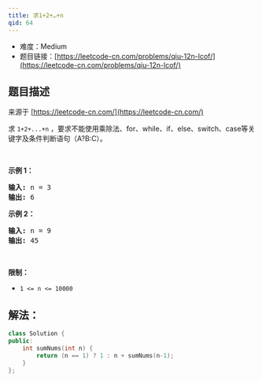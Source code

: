 ```yaml
---
title: 求1+2+…+n
qid: 64
---
```



- 难度：Medium
- 题目链接：[https://leetcode-cn.com/problems/qiu-12n-lcof/](https://leetcode-cn.com/problems/qiu-12n-lcof/)


## 题目描述

来源于 [https://leetcode-cn.com/](https://leetcode-cn.com/)

<p>求 <code>1+2+...+n</code> ，要求不能使用乘除法、for、while、if、else、switch、case等关键字及条件判断语句（A?B:C）。</p>

<p>&nbsp;</p>

<p><strong>示例 1：</strong></p>

<pre><strong>输入:</strong> n = 3
<strong>输出:&nbsp;</strong>6
</pre>

<p><strong>示例 2：</strong></p>

<pre><strong>输入:</strong> n = 9
<strong>输出:&nbsp;</strong>45
</pre>

<p>&nbsp;</p>

<p><strong>限制：</strong></p>

<ul>
	<li><code>1 &lt;= n&nbsp;&lt;= 10000</code></li>
</ul>


## 解法：

```c++
class Solution {
public:
    int sumNums(int n) {
        return (n == 1) ? 1 : n + sumNums(n-1);
    }
};
```